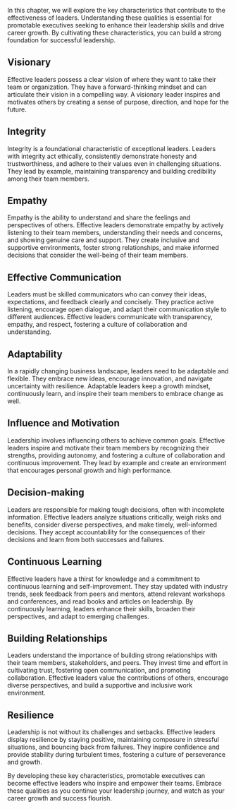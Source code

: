 
In this chapter, we will explore the key characteristics that contribute to the effectiveness of leaders. Understanding these qualities is essential for promotable executives seeking to enhance their leadership skills and drive career growth. By cultivating these characteristics, you can build a strong foundation for successful leadership.

Visionary
---------

Effective leaders possess a clear vision of where they want to take their team or organization. They have a forward-thinking mindset and can articulate their vision in a compelling way. A visionary leader inspires and motivates others by creating a sense of purpose, direction, and hope for the future.

Integrity
---------

Integrity is a foundational characteristic of exceptional leaders. Leaders with integrity act ethically, consistently demonstrate honesty and trustworthiness, and adhere to their values even in challenging situations. They lead by example, maintaining transparency and building credibility among their team members.

Empathy
-------

Empathy is the ability to understand and share the feelings and perspectives of others. Effective leaders demonstrate empathy by actively listening to their team members, understanding their needs and concerns, and showing genuine care and support. They create inclusive and supportive environments, foster strong relationships, and make informed decisions that consider the well-being of their team members.

Effective Communication
-----------------------

Leaders must be skilled communicators who can convey their ideas, expectations, and feedback clearly and concisely. They practice active listening, encourage open dialogue, and adapt their communication style to different audiences. Effective leaders communicate with transparency, empathy, and respect, fostering a culture of collaboration and understanding.

Adaptability
------------

In a rapidly changing business landscape, leaders need to be adaptable and flexible. They embrace new ideas, encourage innovation, and navigate uncertainty with resilience. Adaptable leaders keep a growth mindset, continuously learn, and inspire their team members to embrace change as well.

Influence and Motivation
------------------------

Leadership involves influencing others to achieve common goals. Effective leaders inspire and motivate their team members by recognizing their strengths, providing autonomy, and fostering a culture of collaboration and continuous improvement. They lead by example and create an environment that encourages personal growth and high performance.

Decision-making
---------------

Leaders are responsible for making tough decisions, often with incomplete information. Effective leaders analyze situations critically, weigh risks and benefits, consider diverse perspectives, and make timely, well-informed decisions. They accept accountability for the consequences of their decisions and learn from both successes and failures.

Continuous Learning
-------------------

Effective leaders have a thirst for knowledge and a commitment to continuous learning and self-improvement. They stay updated with industry trends, seek feedback from peers and mentors, attend relevant workshops and conferences, and read books and articles on leadership. By continuously learning, leaders enhance their skills, broaden their perspectives, and adapt to emerging challenges.

Building Relationships
----------------------

Leaders understand the importance of building strong relationships with their team members, stakeholders, and peers. They invest time and effort in cultivating trust, fostering open communication, and promoting collaboration. Effective leaders value the contributions of others, encourage diverse perspectives, and build a supportive and inclusive work environment.

Resilience
----------

Leadership is not without its challenges and setbacks. Effective leaders display resilience by staying positive, maintaining composure in stressful situations, and bouncing back from failures. They inspire confidence and provide stability during turbulent times, fostering a culture of perseverance and growth.

By developing these key characteristics, promotable executives can become effective leaders who inspire and empower their teams. Embrace these qualities as you continue your leadership journey, and watch as your career growth and success flourish.
